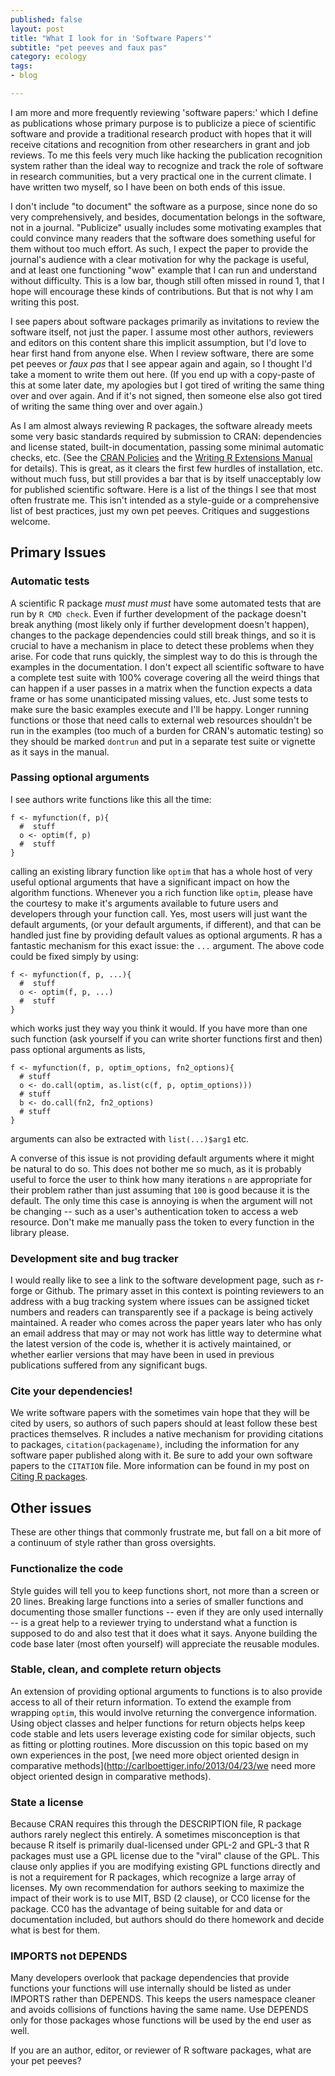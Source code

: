 ```yaml
---
published: false
layout: post
title: "What I look for in 'Software Papers'"
subtitle: "pet peeves and faux pas"
category: ecology
tags: 
- blog

---
```



I am more and more frequently reviewing 'software papers:' which I define as publications whose primary purpose is to publicize a piece of scientific software and provide a traditional research product with hopes that it will receive citations and recognition from other researchers in grant and job reviews.  To me this feels very much like hacking the publication recognition system rather than the ideal way to recognize and track the role of software in research communities, but a very practical one in the current climate.  I have written two myself, so I have been on both ends of this issue. 

I don't include "to document" the software as a purpose, since none do so very comprehensively, and besides, documentation belongs in the software, not in a journal. "Publicize" usually includes some motivating examples that could convince many readers that the software does something useful for them without too much effort.  As such, I expect the paper to provide the journal's audience with a clear motivation for why the package is useful, and at least one functioning "wow" example that I can run and understand without difficulty. This is a low bar, though still often missed in round 1, that I hope will encourage these kinds of contributions.  But that is not why I am writing this post.


I see papers about software packages primarily as invitations to review the software itself, not just the paper. I assume most other authors, reviewers and editors on this content share this implicit assumption, but I'd love to hear first hand from anyone else.  When I review software, there are some pet peeves or _faux pas_ that I see appear again and again, so I thought I'd take a moment to write them out here.  (If you end up with a copy-paste of this at some later date, my apologies but I got tired of writing the same thing over and over again.  And if it's not signed, then someone else also got tired of writing the same thing over and over again.)

As I am almost always reviewing R packages, the software already meets some very basic standards required by submission to CRAN: dependencies and license stated, built-in documentation, passing some minimal automatic checks, etc.  (See the [CRAN Policies](http://cran.r-project.org/web/packages/policies.html) and the [Writing R Extensions Manual](http://cran.r-project.org/doc/manuals/R-exts.html) for details).  This is great, as it clears the first few hurdles of installation, etc. without much fuss, but still provides a bar that is by itself unacceptably low for published scientific software. Here is a list of the things I see that most often frustrate me.  This isn't intended as a style-guide or a comprehensive list of best practices, just my own pet peeves. Critiques and suggestions welcome. 

## Primary Issues



### Automatic tests

A scientific R package _must must must_ have some automated tests that are run by `R CMD check`.  Even if further development of the package doesn't break anything (most likely only if further development doesn't happen), changes to the package dependencies could still break things, and so it is crucial to have a mechanism in place to detect these problems when they arise.  For code that runs quickly, the simplest way to do this is through the examples  in the documentation.  I don't expect all scientific software to have a complete test suite with 100% coverage covering all the weird things that can happen if a user passes in a matrix when the function expects a data frame or has some unanticipated missing values, etc. Just some tests to make sure the basic examples execute and I'll be happy. Longer running functions or those that need calls to external web resources shouldn't be run in the examples (too much of a burden for CRAN's automatic testing) so they should be marked `dontrun` and put in a separate test suite or vignette as it says in the manual. 

### Passing optional arguments

I see authors write functions like this all the time:

```{r}
f <- myfunction(f, p){ 
  #  stuff
  o <- optim(f, p)
  #  stuff
}
```

calling an existing library function like `optim` that has a whole host of very useful optional arguments that have a significant impact on how the algorithm functions. Whenever you a rich function like `optim`, please have the courtesy to make it's arguments available to future users and developers through your function call. Yes, most users will just want the default arguments, (or your default arguments, if different), and that can be handled just fine by providing default values as optional arguments.  R has a fantastic mechanism for this exact issue: the `...` argument. The above code could be fixed simply by using: 

```{r}
f <- myfunction(f, p, ...){ 
  #  stuff
  o <- optim(f, p, ...)
  #  stuff
}
```

which works just they way you think it would. If you have more than one such function (ask yourself if you can write shorter functions first and then) pass optional arguments as lists, 

```{r}
f <- myfunction(f, p, optim_options, fn2_options){
  # stuff
  o <- do.call(optim, as.list(c(f, p, optim_options)))
  # stuff
  b <- do.call(fn2, fn2_options)
  # stuff 
}
```
arguments can also be extracted with `list(...)$arg1` etc. 

A converse of this issue is not providing default arguments where it might be natural to do so.  This does not bother me so much, as it is probably useful to force the user to think how many iterations `n` are appropriate for their problem rather than just assuming that `100` is good because it is the default.  The only time this case is annoying is when the argument will not be changing -- such as a user's authentication token to access a web resource.  Don't make me manually pass the token to every function in the library please. 


### Development site and bug tracker

I would really like to see a link to the software development page, such as r-forge or Github.  The primary asset in this context is pointing reviewers to an address with a bug tracking system where issues can be assigned ticket numbers and readers can transparently see if a package is being actively maintained.  A reader who comes across the paper years later who has only an email address that may or may not work has little way to determine what the latest version of the code is, whether it is actively maintained, or whether earlier versions that may have been in used in previous publications suffered from any significant bugs. 

### Cite your dependencies!

We write software papers with the sometimes vain hope that they will be cited by users, so authors of such papers should at least follow these best practices themselves. R includes a native mechanism for providing citations to packages, `citation(packagename)`, including the information for any software paper published along with it.  Be sure to add your own software papers to the `CITATION` file.  More information can be found in my post on [Citing R packages](http://purl.org/cboettig/2012/03/20/citing-r-packages.html). 


## Other issues

These are other things that commonly frustrate me, but fall on a bit more of a continuum of style rather than gross oversights. 

### Functionalize the code

Style guides will tell you to keep functions short, not more than a screen or 20 lines.  Breaking large functions into a series of smaller functions and documenting those smaller functions -- even if they are only used internally -- is a great help to a reviewer trying to understand what a function is supposed to do and also test that it does what it says.  Anyone building the code base later (most often yourself) will appreciate the reusable modules. 

### Stable, clean, and complete return objects

An extension of providing optional arguments to functions is to also provide access to all of their return information.  To extend the example from wrapping `optim`, this would involve returning the convergence information.  Using object classes and helper functions for return objects helps keep code stable and lets users leverage existing code for similar objects, such as fitting or plotting routines. More discussion on this topic based on my own experiences in the post, [we need more object oriented design in comparative methods](http://carlboettiger.info/2013/04/23/we need more object oriented design in comparative methods). 

### State a license

Because CRAN requires this through the DESCRIPTION file, R package authors rarely neglect this entirely.  A sometimes misconception is that because R itself is primarily dual-licensed under GPL-2 and GPL-3 that R packages must use a GPL license due to the "viral" clause of the GPL.  This clause only applies if you are modifying existing GPL functions directly and is not a requirement for R packages, which recognize a large array of licenses.  My own recommendation for authors seeking to maximize the impact of  their work is to use MIT, BSD (2 clause), or CC0 license for the package.  CC0 has the advantage of being suitable for and data or documentation included, but authors should do there homework and decide what is best for them. 


### IMPORTS not DEPENDS

Many developers overlook that package dependencies that provide functions your functions will use internally should be listed as under IMPORTS rather than DEPENDS.  This keeps the users namespace cleaner and avoids collisions of functions having the same name. Use DEPENDS only for those packages whose functions will be used by the end user as well. 


If you are an author, editor, or reviewer of R software packages, what are your pet peeves? 



[^1]: I listed some of these complaints at the end of a post almost exactly 2 years ago, see [faux pas](http://carlboettiger.info/2011/06/04/saturday-git-with-latexdiff-treebase-and-pmc-package-updates-bounds-on-lambda.html).  As I continue to see many of the same issues I believe these are relatively common mistakes. 

